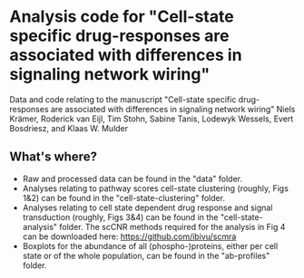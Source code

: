 # Analysis code for "Cell-state specific drug-responses are associated with differences in signaling network wiring"

Data and code relating to the manuscript "Cell-state specific drug-responses are associated with differences in signaling network wiring" Niels Krämer, Roderick van Eijl, Tim Stohn, Sabine Tanis, Lodewyk Wessels, Evert Bosdriesz, and Klaas W. Mulder

## What's where?

* Raw and processed data can be found in the "data" folder.
* Analyses relating to pathway scores cell-state clustering (roughly, Figs 1&2) can be found in the "cell-state-clustering" folder.
* Analyses relating to cell state dependent drug response and signal transduction (roughly, Figs 3&4) can be found in the "cell-state-analysis" folder. The scCNR methods required for the analysis in Fig 4 can be downloaded here: https://github.com/ibivu/scmra 
* Boxplots for the abundance of all (phospho-)proteins, either per cell state or of the whole population, can be found in the "ab-profiles" folder.